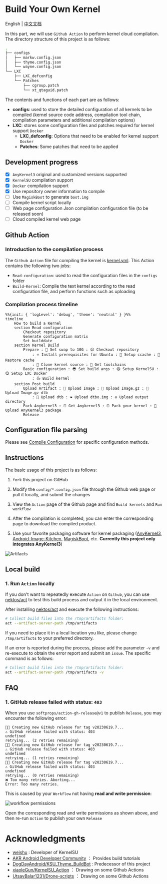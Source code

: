 # Build Your Own Kernel

English | [中文文档](./README.md)

In this part, we will use `Github Action` to perform kernel cloud compilation. The directory structure of this project is as follows:

```sh
.
├── configs
│   ├── markw.config.json
│   ├── thyme.config.json
│   └── wayne.config.json
└── LXC
    ├── LXC_defconfig
    └── Patches
        ├── cgroup.patch
        └── xt_qtaguid.patch
```

The contents and functions of each part are as follows:

- **configs**: used to store the detailed configuration of all kernels to be compiled (kernel source code address, compilation tool chain, compilation parameters and additional compilation options)
- **LXC**: stores some configuration files and patches required for kernel support `Docker`
  - **LXC_defconfig**: Options that need to be enabled for kernel support `Docker`
  - **Patches**: Some patches that need to be applied

## Development progress

- [x] `AnyKernel3` original and customized versions supported
- [x] `KernelSU` compilation support
- [x] `Docker` compilation support
- [x] Use repository owner information to compile
- [ ] Use `MagiskBoot` to generate `boot.img`
- [ ] Compile kernel script locally
- [ ] Web page configuration Json compilation configuration file (to be released soon)
- [ ] Cloud compiled kernel web page

## Github Action

### Introduction to the compilation process

The `Github Action` file for compiling the kernel is [kernel.yml](../.github/workflows/kernel.yml). This Action contains the following two jobs:

- `Read-configuration`: used to read the configuration files in the `configs` folder
- `Build-Kernel`: Compile the text kernel according to the read configuration file, and perform functions such as uploading

### Compilation process timeline

```mermaid
%%{init: { 'logLevel': 'debug', 'theme': 'neutral' } }%%
timeline
    How to build a Kernel
    section Read configuration
        Checkout repository
        Generate configuration matrix
        Set builddate
    section Kernel Build
        Prepare : 📐 Set swap to 10G : 😄 Checkout repository
            : ⭐ Install prerequisites for Ubuntu : 🚄 Setup ccache : 🚅 Restore cache
            : 🌟 Clone kernel source : 💫 Get toolchains
        Basic configuration : 😎 Set build args : 😋 Setup KernelSU : 😋 Setup LXC Docker
            : 👍 Build kernel
    section Post build
        Upload Artifact : 💛 Upload Image : 💙 Upload Image.gz : 💙 Upload Image.gz-dtb
            : 💜 Upload dtb : ❤️ Upload dtbo.img : ☢️ Upload output directory
        Pack Anykernel3 : ⏰ Get Anykernel3 : ⏰ Pack your kernel : 💾 Upload AnyKernel3 package
        Release
```

## Configuration file parsing

Please see [Compile Configuration](./configs/) for specific configuration methods.

## Instructions

The basic usage of this project is as follows:

1. `fork` this project on GitHub

2. Modify the `config/*.config.json` file through the Github web page or pull it locally, and submit the changes

3. View the `Action` page of the Github page and find `Build kernels` and `Run workflow`

4. After the compilation is completed, you can enter the corresponding page to download the compiled product.

5. Use your favorite packaging software for kernel packaging ([AnyKernel3](https://github.com/osm0sis/AnyKernel3), [Android-Image-Kitchen](https://github.com/osm0sis/Android-Image-Kitchen), [MagiskBoot](https://github.com/topjohnwu/Magisk/releases), etc. **Currently this project only integrates AnyKernel3**)

![Artifacts](https://github.com/DogDayAndroid/Android-Builder/blob/main/.assets/artifacts.png?raw=true)

## Local build

### 1. Run `Action` locally

If you don't want to repeatedly execute `Action` on `Github`, you can use [nektos/act](https://github.com/nektos/act) to test this build process and output it in the local environment.

After installing [nektos/act](https://github.com/nektos/act) and execute the following instructions:

```sh
# Collect build files into the /tmp/artifacts folder:
act --artifact-server-path /tmp/artifacts
```

If you need to place it in a local location you like, please change `/tmp/artifacts` to your preferred directory.

If an error is reported during the process, please add the parameter `-v` and re-execute to obtain the error report and submit an `issue`. The specific command is as follows:

```sh
# Collect build files into the /tmp/artifacts folder:
act --artifact-server-path /tmp/artifacts -v
```

## FAQ

### 1. GitHub release failed with status: `403`

When you use `softprops/action-gh-release@v1` to publish `Release`, you may encounter the following error:

```plaintext
👩‍🏭 Creating new GitHub release for tag v20230619.7...
⚠️ GitHub release failed with status: 403
undefined
retrying... (2 retries remaining)
👩‍🏭 Creating new GitHub release for tag v20230619.7...
⚠️ GitHub release failed with status: 403
undefined
retrying... (1 retries remaining)
👩‍🏭 Creating new GitHub release for tag v20230619.7...
⚠️ GitHub release failed with status: 403
undefined
retrying... (0 retries remaining)
❌ Too many retries. Aborting...
Error: Too many retries.
```

This is caused by your `Workflow` not having **read and write permission**:

![workflow permissions](https://github.com/DogDayAndroid/Android-Builder/blob/main/.assets/FAQ/workflow%20permissions.png?raw=true)

Open the corresponding read and write permissions as shown above, and then re-run `Action` to publish your own `Release`

# Acknowledgments

- [weishu](https://github.com/tiann) : Developer of KernelSU
- [AKR Android Developer Community](https://www.akr-developers.com/) ： Provides build tutorials
- [DogDayAndroid/KSU_Thyme_BuildBot](https://github.com/DogDayAndroid/KSU_Thyme_BuildBot) : Predecessor of this project
- [xiaoleGun/KernelSU_Action](https://github.com/xiaoleGun/KernelSU_Action) ： Drawing on some Github Actions
- [UtsavBalar1231/Drone-scripts](https://github.com/UtsavBalar1231/Drone-scripts) ： Drawing on some Github Actions
